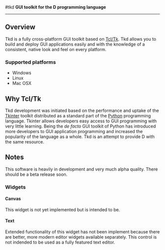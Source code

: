 #tkd
**GUI toolkit for the D programming language**

---

## Overview

Tkd is a fully cross-platform GUI toolkit based on 
[Tcl/Tk](http://www.tcl.tk/). Tkd allows you to build and deploy GUI 
applications easily and with the knowledge of a consistent, native look and 
feel on every platform.

### Supported platforms

* Windows
* Linux
* Mac OSX

## Why Tcl/Tk

Tkd development was initiated based on the performance and uptake of the 
[Tkinter](https://wiki.python.org/moin/TkInter) toolkit distributed as a 
standard part of the [Python](https://www.python.org/) programming language. 
Tkinter allows developers easy access to GUI programming with very little 
learning.  Being the _de facto_ GUI toolkit of Python has introduced more 
developers to GUI application programming and increased the popularity of the 
language as a whole. Tkd is an attempt to provide D with the same resource.

## Notes

This software is heavily in development and very much alpha quality. There 
should be a beta release soon.

### Widgets

#### Canvas 

This widget is not yet implemented but is intended to be.

#### Text

Extended functionality of this widget has not been implement because there are 
better, more modern editor widgets available separately. This control is not 
indended to be used as a fully featured text editor.
